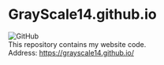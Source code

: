 # GrayScale14.github.io
![GitHub](https://img.shields.io/github/license/GrayScale14/GrayScale14.github.io?style=flat-square)
<br>
This repository contains my website code.
<br>
Address: https://grayscale14.github.io/
